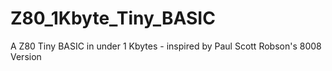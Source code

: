 # Z80_1Kbyte_Tiny_BASIC
A Z80 Tiny BASIC in under 1 Kbytes - inspired by Paul Scott Robson's 8008 Version
